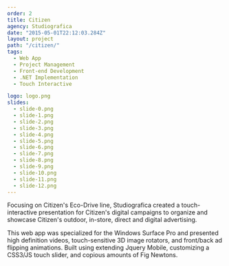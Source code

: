 ```yaml
---
order: 2
title: Citizen
agency: Studiografica
date: "2015-05-01T22:12:03.284Z"
layout: project
path: "/citizen/"
tags:
  - Web App
  - Project Management
  - Front-end Development
  - .NET Implementation
  - Touch Interactive

logo: logo.png
slides:
  - slide-0.png
  - slide-1.png
  - slide-2.png
  - slide-3.png
  - slide-4.png
  - slide-5.png
  - slide-6.png
  - slide-7.png
  - slide-8.png
  - slide-9.png
  - slide-10.png
  - slide-11.png
  - slide-12.png  
---
```

Focusing on Citizen's Eco-Drive line, Studiografica created a touch-interactive presentation for Citizen's digital campaigns to organize and showcase Citizen's outdoor, in-store, direct and digital advertising.

This web app was specialized for the Windows Surface Pro and presented high definition videos, touch-sensitive 3D image rotators, and front/back ad flipping animations. Built using extending Jquery Mobile, customizing a CSS3/JS touch slider, and copious amounts of Fig Newtons.
